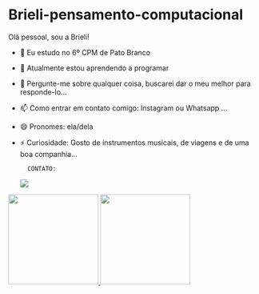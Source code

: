 # Brieli-pensamento-computacional
   Olá pessoal, sou a Brieli!
- 🔭 Eu estudo no 6º CPM de Pato Branco
- 🌱 Atualmente estou aprendendo a programar 
- 💬 Pergunte-me sobre qualquer coisa, buscarei dar o meu melhor para responde-lo...
- 📫 Como entrar em contato comigo: Instagram ou Whatsapp ...
- 😄 Pronomes: ela/dela
- ⚡ Curiosidade: Gosto de instrumentos musicais, de viagens e de uma boa companhia...


        CONTATO:
  <a href="https://instagram.com/bri_rufatto" target="_blank"><img loading="lazy" src="https://img.shields.io/badge/-Instagram-%23E4405F?style=for-the-badge&logo=instagram&logoColor=white" target="_blank"></a>

<div>
  <a href="https://beacons.ai/rafaballerini">
  <img height="180em" src="https://github-readme-stats.vercel.app/api?username=brielirufatto&show_icons=true&theme=dracula&include_all_commits=true&count_private=true"/>
  <img height="180em" src="https://github-readme-stats.vercel.app/api/top-langs/?username=brielirufatto&layout=compact&langs_count=16&theme=dracula"/>
</div>
